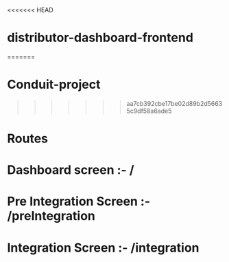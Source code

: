 <<<<<<< HEAD
# distributor-dashboard-frontend
=======
# Conduit-project
>>>>>>> aa7cb392cbe17be02d89b2d56635c9df58a6ade5

Routes
===================
Dashboard screen :- /
====================
Pre Integration Screen :- /preIntegration
=======================
Integration Screen :- /integration
==============================
